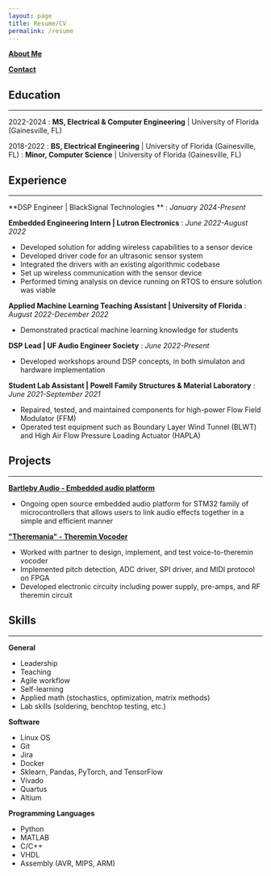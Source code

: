 ```yaml
---
layout: page
title: Resume/CV
permalink: /resume
---
```


[**About Me**](https://jcornell616.github.io/about.html)

[**Contact**](https://jcornell616.github.io/contact.html)

## Education
------------

2022-2024
:   **MS, Electrical & Computer Engineering** \| University of Florida (Gainesville, FL)

2018-2022
:   **BS, Electrical Engineering**	\| University of Florida (Gainesville, FL)
:	**Minor, Computer Science**		\| University of Florida (Gainesville, FL)


## Experience
-------------

**DSP Engineer | BlackSignal Technologies **
:   *January 2024-Present*

**Embedded Engineering Intern | Lutron Electronics**
:   *June 2022-August 2022*

- Developed solution for adding wireless capabilities to a sensor device
- Developed driver code for an ultrasonic sensor system
- Integrated the drivers with an existing algorithmic codebase
- Set up wireless communication with the sensor device
- Performed timing analysis on device running on RTOS to ensure solution was viable

**Applied Machine Learning Teaching Assistant | University of Florida**
:   *August 2022-December 2022*

- Demonstrated practical machine learning knowledge for students

**DSP Lead | UF Audio Engineer Society**
:   *June 2022-Present*

- Developed workshops around DSP concepts, in both simulaton and hardware implementation

**Student Lab Assistant | Powell Family Structures & Material Laboratory**
:   *June 2021-September 2021*

- Repaired, tested, and maintained components for high-power Flow Field Modulator (FFM)
- Operated test equipment such as Boundary Layer Wind Tunnel (BLWT) and High Air Flow Pressure Loading Actuator (HAPLA)


## Projects
-----------

[**Bartleby Audio - Embedded audio platform**]()

- Ongoing open source embedded audio platform for STM32 family of microcontrollers that allows users
to link audio effects together in a simple and efficient manner

[**"Theremania" - Theremin Vocoder**](https://github.com/jcornell616/Theremax)

- Worked with partner to design, implement, and test voice-to-theremin vocoder
- Implemented pitch detection, ADC driver, SPI driver, and MIDI protocol on FPGA
- Developed electronic circuity including power supply, pre-amps, and RF theremin circuit


## Skills
---------

**General**

* Leadership
* Teaching
* Agile workflow
* Self-learning
* Applied math (stochastics, optimization, matrix methods)
* Lab skills (soldering, benchtop testing, etc.)

**Software**

* Linux OS
* Git
* Jira
* Docker
* Sklearn, Pandas, PyTorch, and TensorFlow
* Vivado
* Quartus
* Altium

**Programming Languages**

* Python
* MATLAB
* C/C++
* VHDL
* Assembly (AVR, MIPS, ARM)